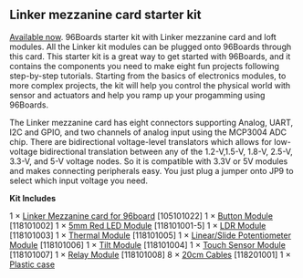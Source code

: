 ## Linker mezzanine card starter kit

[Available now](http://linaro.co/96boards-starter-linker). 96Boards starter kit with Linker mezzanine card and loft modules. All the Linker kit modules can be plugged onto 96Boards through this card. This starter kit is a great way to get started with 96Boards, and it contains the components you need to make eight fun projects following step-by-step tutorials. Starting from the basics of electronics modules, to more complex projects, the kit will help you control the physical world with sensor and actuators and help you ramp up your progamming using 96Boards.

The Linker mezzanine card has eight connectors supporting Analog, UART, I2C and GPIO, and two channels of analog input using the MCP3004 ADC chip. There are bidirectional voltage-level translators which allows for low-voltage bidirectional translation between any of the 1.2-V,1.5-V, 1.8-V, 2.5-V, 3.3-V, and 5-V voltage nodes. So it is compatible with 3.3V or 5V modules and makes connecting peripherals easy. You just plug a jumper onto JP9 to select which input voltage you need.

**Kit Includes**

1 × [Linker Mezzanine card for 96board](http://linksprite.com/wiki/index.php5?title=Linker_Mezzanine_card_for_96board) [105101022]
1 × [Button Module](http://linksprite.com/wiki/index.php5?title=Button_Module) [118101002]
1 × [5mm Red LED Module](http://linksprite.com/wiki/index.php5?title=5mm_Red_LED_Module) [118101001-5]
1 × [LDR Module](http://linksprite.com/wiki/index.php5?title=LDR_Module) [118101003]
1 × [Thermal Module](http://linksprite.com/wiki/index.php5?title=Thermal_Module) [118101005]
1 × [Linear/Slide Potentiometer Module](http://linksprite.com/wiki/index.php5?title=Linear/Slide_Potentiometer_Module) [118101006]
1 × [Tilt Module](http://linksprite.com/wiki/index.php5?title=Tilt_Module) [118101004]
1 × [Touch Sensor Module](http://linksprite.com/wiki/index.php5?title=Touch_Sensor_Module) [118101007]
1 × [Relay Module](http://linksprite.com/wiki/index.php5?title=Relay_Module) [118101008]
8 × [20cm Cables](http://linksprite.com/wiki/index.php5?title=20cm_Cables) [118201001]
1 × [Plastic case]()
